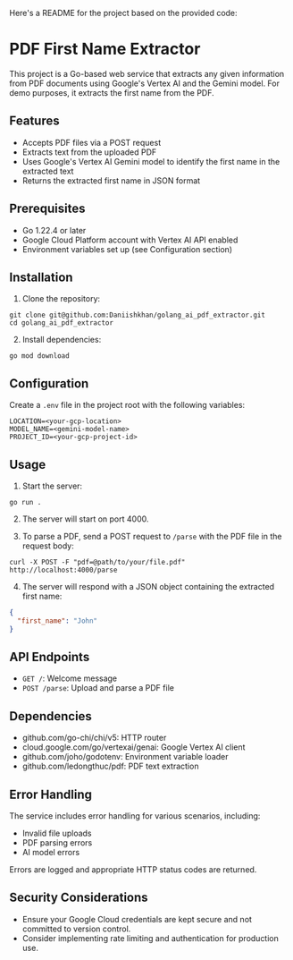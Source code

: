 Here's a README for the project based on the provided code:

# PDF First Name Extractor

This project is a Go-based web service that extracts any given information from PDF documents using Google's Vertex AI and the Gemini model. For demo purposes, it extracts the first name from the PDF.

## Features

- Accepts PDF files via a POST request
- Extracts text from the uploaded PDF
- Uses Google's Vertex AI Gemini model to identify the first name in the extracted text
- Returns the extracted first name in JSON format

## Prerequisites

- Go 1.22.4 or later
- Google Cloud Platform account with Vertex AI API enabled
- Environment variables set up (see Configuration section)

## Installation

1. Clone the repository:

```
git clone git@github.com:Daniishkhan/golang_ai_pdf_extractor.git
cd golang_ai_pdf_extractor
```

2. Install dependencies:

```
go mod download
```

## Configuration

Create a `.env` file in the project root with the following variables:

```
LOCATION=<your-gcp-location>
MODEL_NAME=<gemini-model-name>
PROJECT_ID=<your-gcp-project-id>
```

## Usage

1. Start the server:

```
go run .
```

2. The server will start on port 4000.

3. To parse a PDF, send a POST request to `/parse` with the PDF file in the request body:

```
curl -X POST -F "pdf=@path/to/your/file.pdf" http://localhost:4000/parse
```

4. The server will respond with a JSON object containing the extracted first name:

```json
{
  "first_name": "John"
}
```

## API Endpoints

- `GET /`: Welcome message
- `POST /parse`: Upload and parse a PDF file

## Dependencies

- github.com/go-chi/chi/v5: HTTP router
- cloud.google.com/go/vertexai/genai: Google Vertex AI client
- github.com/joho/godotenv: Environment variable loader
- github.com/ledongthuc/pdf: PDF text extraction

## Error Handling

The service includes error handling for various scenarios, including:
- Invalid file uploads
- PDF parsing errors
- AI model errors

Errors are logged and appropriate HTTP status codes are returned.

## Security Considerations

- Ensure your Google Cloud credentials are kept secure and not committed to version control.
- Consider implementing rate limiting and authentication for production use.
